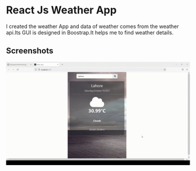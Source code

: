 # React Js Weather App
I created the weather App and data of weather comes from the weather api.Its GUI is designed in Boostrap.It helps me to find weather details.

## Screenshots

![](demo.gif)
